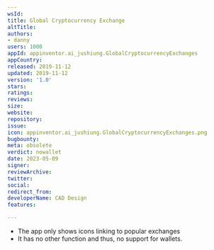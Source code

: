 ```yaml
---
wsId: 
title: Global Cryptocurrency Exchange
altTitle: 
authors:
- danny
users: 1000
appId: appinventor.ai_jushiung.GlobalCryptocurrencyExchanges
appCountry: 
released: 2019-11-12
updated: 2019-11-12
version: '1.0'
stars: 
ratings: 
reviews: 
size: 
website: 
repository: 
issue: 
icon: appinventor.ai_jushiung.GlobalCryptocurrencyExchanges.png
bugbounty: 
meta: obsolete
verdict: nowallet
date: 2023-05-09
signer: 
reviewArchive: 
twitter: 
social: 
redirect_from: 
developerName: CAD Design
features: 

---
```


- The app only shows icons linking to popular exchanges
- It has no other function and thus, no support for wallets.